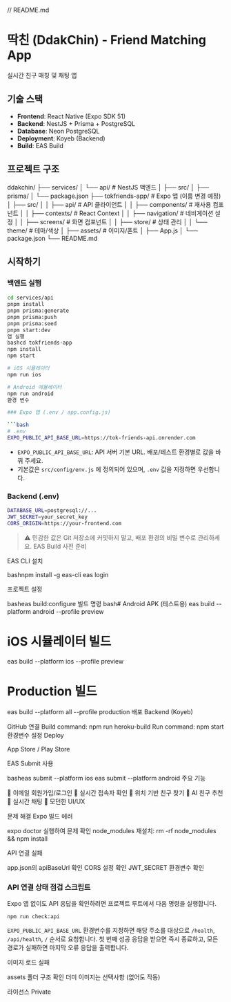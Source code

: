 // README.md
# 딱친 (DdakChin) - Friend Matching App

실시간 친구 매칭 및 채팅 앱

## 기술 스택

- **Frontend**: React Native (Expo SDK 51)
- **Backend**: NestJS + Prisma + PostgreSQL
- **Database**: Neon PostgreSQL
- **Deployment**: Koyeb (Backend)
- **Build**: EAS Build

## 프로젝트 구조
ddakchin/
├── services/
│   └── api/              # NestJS 백엔드
│       ├── src/
│       ├── prisma/
│       └── package.json
├── tokfriends-app/       # Expo 앱 (이름 변경 예정)
│   ├── src/
│   │   ├── api/         # API 클라이언트
│   │   ├── components/  # 재사용 컴포넌트
│   │   ├── contexts/    # React Context
│   │   ├── navigation/  # 네비게이션 설정
│   │   ├── screens/     # 화면 컴포넌트
│   │   ├── store/       # 상태 관리
│   │   └── theme/       # 테마/색상
│   ├── assets/          # 이미지/폰트
│   ├── App.js
│   └── package.json
└── README.md

## 시작하기

### 백엔드 실행

```bash
cd services/api
pnpm install
pnpm prisma:generate
pnpm prisma:push
pnpm prisma:seed
pnpm start:dev
앱 실행
bashcd tokfriends-app
npm install
npm start

# iOS 시뮬레이터
npm run ios

# Android 에뮬레이터  
npm run android
환경 변수

### Expo 앱 (.env / app.config.js)

```bash
# .env
EXPO_PUBLIC_API_BASE_URL=https://tok-friends-api.onrender.com
```

- `EXPO_PUBLIC_API_BASE_URL`: API 서버 기본 URL. 배포/테스트 환경별로 값을 바꿔 주세요.
- 기본값은 `src/config/env.js` 에 정의되어 있으며, `.env` 값을 지정하면 우선합니다.

### Backend (.env)

```bash
DATABASE_URL=postgresql://...
JWT_SECRET=your_secret_key
CORS_ORIGIN=https://your-frontend.com
```

> ⚠️ 민감한 값은 Git 저장소에 커밋하지 말고, 배포 환경의 비밀 변수로 관리하세요.
EAS Build
사전 준비

EAS CLI 설치

bashnpm install -g eas-cli
eas login

프로젝트 설정

basheas build:configure
빌드 명령
bash# Android APK (테스트용)
eas build --platform android --profile preview

# iOS 시뮬레이터 빌드
eas build --platform ios --profile preview

# Production 빌드
eas build --platform all --profile production
배포
Backend (Koyeb)

GitHub 연결
Build command: npm run heroku-build
Run command: npm start
환경변수 설정
Deploy

App Store / Play Store

EAS Submit 사용

basheas submit --platform ios
eas submit --platform android
주요 기능

📱 이메일 회원가입/로그인
👥 실시간 접속자 확인
📍 위치 기반 친구 찾기
💝 AI 친구 추천
💬 실시간 채팅
🎨 모던한 UI/UX

문제 해결
Expo 빌드 에러

expo doctor 실행하여 문제 확인
node_modules 재설치: rm -rf node_modules && npm install

API 연결 실패

app.json의 apiBaseUrl 확인
CORS 설정 확인
JWT_SECRET 환경변수 확인

### API 연결 상태 점검 스크립트

Expo 앱 없이도 API 응답을 확인하려면 프로젝트 루트에서 다음 명령을 실행합니다.

```
npm run check:api
```

`EXPO_PUBLIC_API_BASE_URL` 환경변수를 지정하면 해당 주소를 대상으로 `/health`, `/api/health`, `/` 순서로 요청합니다. 첫 번째 성공 응답을 받으면 즉시 종료하고, 모든 경로가 실패하면 마지막 오류 응답을 출력합니다.


이미지 로드 실패

assets 폴더 구조 확인
더미 이미지는 선택사항 (없어도 작동)

라이선스
Private
